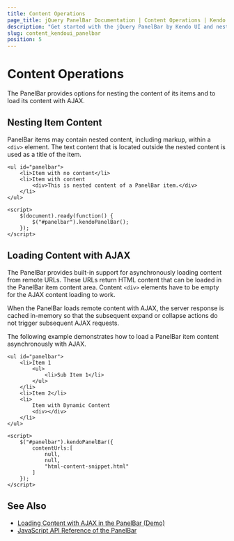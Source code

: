 ```yaml
---
title: Content Operations
page_title: jQuery PanelBar Documentation | Content Operations | Kendo UI
description: "Get started with the jQuery PanelBar by Kendo UI and nest the item content or load the content of the widget with AJAX."
slug: content_kendoui_panelbar
position: 5
---
```


# Content Operations

The PanelBar provides options for nesting the content of its items and to load its content with AJAX.

## Nesting Item Content

PanelBar items may contain nested content, including markup, within a `<div>` element. The text content that is located outside the nested content is used as a title of the item.

    <ul id="panelbar">
        <li>Item with no content</li>
        <li>Item with content
            <div>This is nested content of a PanelBar item.</div>
        </li>
    </ul>

    <script>
        $(document).ready(function() {
            $("#panelbar").kendoPanelBar();
        });
    </script>

## Loading Content with AJAX

The PanelBar provides built-in support for asynchronously loading content from remote URLs. These URLs return HTML content that can be loaded in the PanelBar item content area. Content `<div>` elements have to be empty for the AJAX content loading to work.

When the PanelBar loads remote content with AJAX, the server response is cached in-memory so that the subsequent expand or collapse actions do not trigger subsequent AJAX requests.

The following example demonstrates how to load a PanelBar item content asynchronously with AJAX.

    <ul id="panelbar">
        <li>Item 1
            <ul>
                <li>Sub Item 1</li>
            </ul>
        </li>
        <li>Item 2</li>
        <li>
            Item with Dynamic Content
            <div></div>
        </li>
    </ul>

    <script>
        $("#panelbar").kendoPanelBar({
            contentUrls:[
                null,
                null,
                "html-content-snippet.html"
            ]
        });
    </script>

## See Also

* [Loading Content with AJAX in the PanelBar (Demo)](https://demos.telerik.com/kendo-ui/panelbar/ajax)
* [JavaScript API Reference of the PanelBar](/api/javascript/ui/panelbar)
